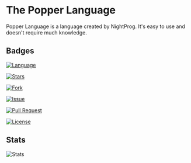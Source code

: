 
# The Popper Language

Popper Language is a language created by NightProg. It's easy to use and doesn't require much knowledge.

## Badges


[![Language](https://img.shields.io/badge/Langage-Rust-blue?style=for-the-badge&logo=rust&logoColor=white)](https://www.rust-lang.org)

[![Stars](https://img.shields.io/github/stars/popper-lang/popper-compiler.svg?style=for-the-badge&logo=github)](https://github.com/popper-lang/popper-compiler/stargazers)

[![Fork](https://img.shields.io/github/forks/popper-lang/popper-compiler.svg?style=for-the-badge&logo=github)](https://github.com/popper-lang/popper-compiler/forks) 

[![Issue](https://img.shields.io/github/issues/popper-lang/popper-compiler.svg?style=for-the-badge&logo=github)](https://github.com/popper-lang/popper-compiler/issues)

[![Pull Request](https://img.shields.io/github/issues-pr/popper-lang/popper-compiler.svg?style=for-the-badge&logo=github)](https://github.com/popper-lang/popper-compiler/pulls)

[![License](https://img.shields.io/github/license/popper-lang/popper-compiler.svg?style=for-the-badge&logo=gnu)](https://www.gnu.org/licenses/gpl-3.0.html)


## Stats

![Stats](https://starchart.cc/popper-lang/popper-compiler.svg)
